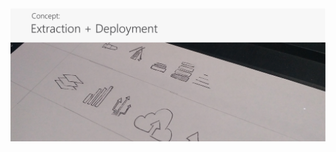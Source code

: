 <img src ="https://github.com/satvikshri/OpenMRS-submissions/blob/master/SmartOwaLogo/logoPresentation.pdf">
